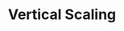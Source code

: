---
title: Vertical Scaling
menu:
  docs_{{ .version }}:
    identifier: ig-vertical-scaling
    name: Vertical Scaling
    parent: ig-scaling
    weight: 20
menu_name: docs_{{ .version }}
---
